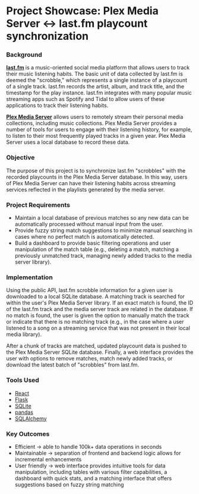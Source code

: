 # Project Showcase: Plex Media Server <-> last.fm playcount synchronization
### Background
[**last.fm**](https://www.last.fm/) is a music-oriented social media platform that allows users to track their music listening habits. The basic unit of data collected by last.fm is deemed the "scrobble," which represents a single instance of a playcount of a single track. last.fm records the artist, album, and track title, and the timestamp for the play instance. last.fm integrates with many popular music streaming apps such as Spotify and Tidal to allow users of these applications to track their listening habits.

[**Plex Media Server**](https://www.plex.tv/) allows users to remotely stream their personal media collections, including music collections. Plex Media Server provides a number of tools for users to engage with their listening history, for example, to listen to their most frequently played tracks in a given year. Plex Media Server uses a local database to record these data.
### Objective
The purpose of this project is to synchronize last.fm "scrobbles" with the recorded playcounts in the Plex Media Server database. In this way, users of Plex Media Server can have their listening habits across streaming services reflected in the playlists generated by the media server.
### Project Requirements
- Maintain a local database of previous matches so any new data can be automatically processed without manual input from the user.
- Provide fuzzy string match suggestions to minimize manual searching in cases where no perfect match is automatically detected.
- Build a dashboard to provide basic filtering operations and user manipulation of the match table (e.g., deleting a match, matching a previously unmatched track, managing newly added tracks to the media server library).
### Implementation
Using the public API, last.fm scrobble information for a given user is downloaded to a local SQLite database. A matching track is searched for within the user's Plex Media Server library. If an exact match is found, the ID of the last.fm track and the media server track are related in the database. If no match is found, the user is given the option to manually match the track or indicate that there is no matching track (e.g., in the case where a user listened to a song on a streaming service that was not present in their local media library).

After a chunk of tracks are matched, updated playcount data is pushed to the Plex Media Server SQLite database.
Finally, a web interface provides the user with options to remove matches, match newly added tracks, or download the latest batch of "scrobbles" from last.fm.
### Tools Used
- [React](https://react.dev/)
- [Flask](https://flask.palletsprojects.com/en/stable/)
- [SQLite](https://www.sqlite.org/)
- [pandas](https://pandas.pydata.org/)
- [SQLAlchemy](https://www.sqlalchemy.org/)
### Key Outcomes
- Efficient -> able to handle 100k+ data operations in seconds
- Maintainable -> separation of frontend and backend logic allows for incremental enhancements 
- User friendly -> web interface provides intuitive tools for data manipulation, including tables with various filter capabilities, a dashboard with quick stats, and a matching interface that offers suggestions based on fuzzy string matching